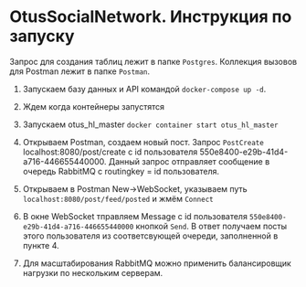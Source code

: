 # OtusSocialNetwork. Инструкция по запуску

Запрос для создания таблиц лежит в папке `Postgres`.
Коллекция вызовов для Postman лежит в папке `Postman`.

1. Запускаем базу данных и API командой `docker-compose up -d`.
2. Ждем когда контейнеры запустятся
3. Запускаем otus_hl_master `docker container start otus_hl_master`
4. Открываем Postman, создаем новый пост. Запрос `PostCreate` localhost:8080/post/create c id пользователя 550e8400-e29b-41d4-a716-446655440000. Данный запрос отправляет сообщение в очередь RabbitMQ с routingkey = id пользователя.
5. Открываем в Postman New->WebSocket, указываем путь `localhost:8080/post/feed/posted` и жмём `Connect`
6. В окне WebSocket тправляем Message с id пользователя `550e8400-e29b-41d4-a716-446655440000` кнопкой `Send`. В ответ получаем посты этого пользователя из соответсвующей очереди, заполненной в пункте 4.  

7. Для масштабирования RabbitMQ можно применить балансировщик нагрузки по нескольким серверам.
